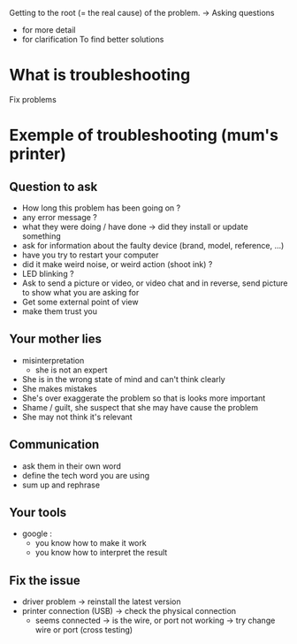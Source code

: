 Getting to the root (= the real cause) of the problem.
-> Asking questions
- for more detail
- for clarification
To find better solutions

# What is troubleshooting
Fix problems
# Exemple of troubleshooting (mum's printer)
## Question to ask
- How long this problem has been going on ?
- any error message ?
- what they were doing / have done -> did they install or update something
- ask for information about the faulty device (brand, model, reference, ...)
- have you try to restart your computer
- did it make weird noise, or weird action (shoot ink) ?
- LED blinking ?
- Ask to send a picture or video, or video chat and in reverse, send picture to show what you are asking for
- Get some external point of view
- make them trust you
## Your mother lies
- misinterpretation
	- she is not an expert
- She is in the wrong state of mind and can't think clearly
- She makes mistakes
- She's over exaggerate the problem so that is looks more important
- Shame / guilt, she suspect that she may have cause the problem
- She may not think it's relevant
## Communication
- ask them in their own word
- define the tech word you are using
- sum up and rephrase
## Your tools
- google : 
	- you know how to make it work
	- you know how to interpret the result
## Fix the issue
- driver problem -> reinstall the latest version
- printer connection (USB) -> check the physical connection
	- seems connected -> is the wire, or port not working -> try change wire or port (cross testing)